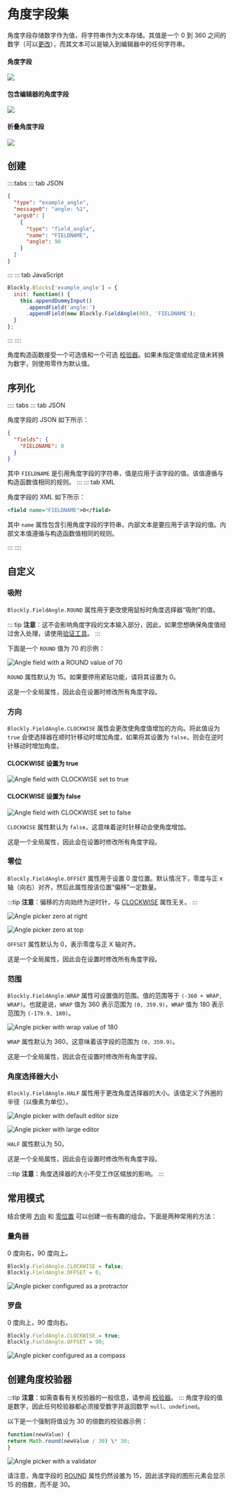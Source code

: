 # 角度字段集

角度字段存储数字作为值，将字符串作为文本存储。其值是一个 0 到 360 之间的数字（可以[更改](#范围)），而其文本可以是输入到编辑器中的任何字符串。

#### 角度字段

![](./angle/on_block.png)

#### 包含编辑器的角度字段

![](./angle/with_editor.png)

#### 折叠角度字段

![](./angle/collapsed.png)

## 创建

::::tabs
::: tab JSON

```json
{
  "type": "example_angle",
  "message0": "angle: %1",
  "args0": [
    {
      "type": "field_angle",
      "name": "FIELDNAME",
      "angle": 90
    }
  ]
}
```

:::
::: tab JavaScript

```javascript
Blockly.Blocks['example_angle'] = {
  init: function() {
    this.appendDummyInput()
      .appendField('angle:')
      .appendField(new Blockly.FieldAngle(90), 'FIELDNAME');
  }
};
```

:::
::::

角度构造函数接受一个可选值和一个可选 [校验器](#创建角度校验器)。如果未指定值或给定值未转换为数字，则使用零作为默认值。
## 序列化

:::: tabs
::: tab JSON

角度字段的 JSON 如下所示：

```json
{
  "fields": {
    "FIELDNAME": 0
  }
}
```

其中 `FIELDNAME` 是引用角度字段的字符串，值是应用于该字段的值。该值遵循与构造函数值相同的规则。
:::
::: tab XML

角度字段的 XML 如下所示：

```xml
<field name="FIELDNAME">0</field>
```

其中 `name` 属性包含引用角度字段的字符串，内部文本是要应用于该字段的值。内部文本值遵循与构造函数值相同的规则。

:::
::::

## 自定义

### 吸附

`Blockly.FieldAngle.ROUND` 属性用于更改使用鼠标时角度选择器“吸附”的值。

::: tip
**注意**：这不会影响角度字段的文本输入部分，因此，如果您想确保角度值经过舍入处理，请使用[验证工具](#创建角度校验器)。
:::

下面是一个 `ROUND` 值为 70 的示例：

![Angle field with a ROUND value of 70](./angle/round_70.gif)

`ROUND` 属性默认为 15。如果要停用紧贴功能，请将其设置为 0。

这是一个全局属性，因此会在设置时修改所有角度字段。

### 方向

`Blockly.FieldAngle.CLOCKWISE` 属性会更改使角度值增加的方向。将此值设为 `true` 会使选择器在顺时针移动时增加角度，如果将其设置为 `false`，则会在逆时针移动时增加角度。

#### CLOCKWISE 设置为 true

![Angle field with CLOCKWISE set to true](./angle/clockwise_true.gif)

#### CLOCKWISE 设置为 false

![Angle field with CLOCKWISE set to false](./angle/clockwise_false.gif)

`CLOCKWISE` 属性默认为 `false`，这意味着逆时针移动会使角度增加。

这是一个全局属性，因此会在设置时修改所有角度字段。

### 零位

`Blockly.FieldAngle.OFFSET` 属性用于设置 0 度位置。默认情况下，零度与正 x 轴（向右）对齐，然后此属性按该位置“偏移”一定数量。

:::tip
**注意**：偏移的方向始终为逆时针，与 [CLOCKWISE](#方向) 属性无关。
:::

![Angle picker zero at right](./angle/offset_right.png)

![Angle picker zero at top](./angle/offset_top.png)

`OFFSET` 属性默认为 0，表示零度与正 X 轴对齐。

这是一个全局属性，因此会在设置时修改所有角度字段。

### 范围

`Blockly.FieldAngle.WRAP` 属性可设置值的范围。值的范围等于 `(-360 + WRAP, WRAP)`。也就是说，`WRAP` 值为 360 表示范围为 `(0, 359.9)`，`WRAP` 值为 180 表示范围为 `(-179.9, 180)`。

![Angle picker with wrap value of 180](./angle/wrap.gif)

`WRAP` 属性默认为 360，这意味着该字段的范围为 `(0, 359.9)`。

这是一个全局属性，因此会在设置时修改所有角度字段。

### 角度选择器大小

`Blockly.FieldAngle.HALF` 属性用于更改角度选择器的大小。该值定义了外圈的半径（以像素为单位）。

![Angle picker with default editor size](./angle/offset_right.png)

![Angle picker with large editor](./angle/editor_large.png)

`HALF` 属性默认为 50。

这是一个全局属性，因此会在设置时修改所有角度字段。

:::tip
**注意**：角度选择器的大小不受工作区缩放的影响。
:::

## 常用模式

结合使用 [方向](#方向) 和 [零位置](#零位) 可以创建一些有趣的组合。下面是两种常用的方法：

### 量角器

0 度向右，90 度向上。

```javascript
Blockly.FieldAngle.CLOCKWISE = false;
Blockly.FieldAngle.OFFSET = 0;
```

![Angle picker configured as a protractor](./angle/protractor.gif)

### 罗盘

0 度向上，90 度向右。

```javascript
Blockly.FieldAngle.CLOCKWISE = true;
Blockly.FieldAngle.OFFSET = 90;
```

![Angle picker configured as a compass](./angle/compass.gif)

## 创建角度校验器

:::tip
**注意**：如需查看有关校验器的一般信息，请参阅 [校验器](/guides/create-custom-blocks/fields/validators)。
:::
角度字段的值是数字，因此任何校验器都必须接受数字并返回数字 `null`、`undefined`。

以下是一个强制将值设为 30 的倍数的校验器示例：

```javascript
function(newValue) {
return Math.round(newValue / 30) \* 30;
}
```

![Angle picker with a validator](./angle/validator.gif)

请注意，角度字段的 [ROUND](#吸附) 属性仍然设置为 15，因此该字段的图形元素会显示 15 的倍数，而不是 30。